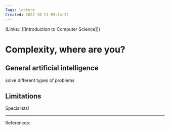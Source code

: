 ```yaml
---
Tags: lecture 
Created: 2022-10-11 09:14:22
---
```

(Links:: [[Introduction to Computer Science]])
# Complexity, where are you?
## General artificial intelligence
solve different types of problems
## Limitations
Specialists!
___
References: